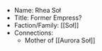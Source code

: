 - Name: Rhea Soł
- Title: Former Empress?
- Faction/Family: [[Soł]]
- Connections:
	- Mother of [[Aurora Soł]]